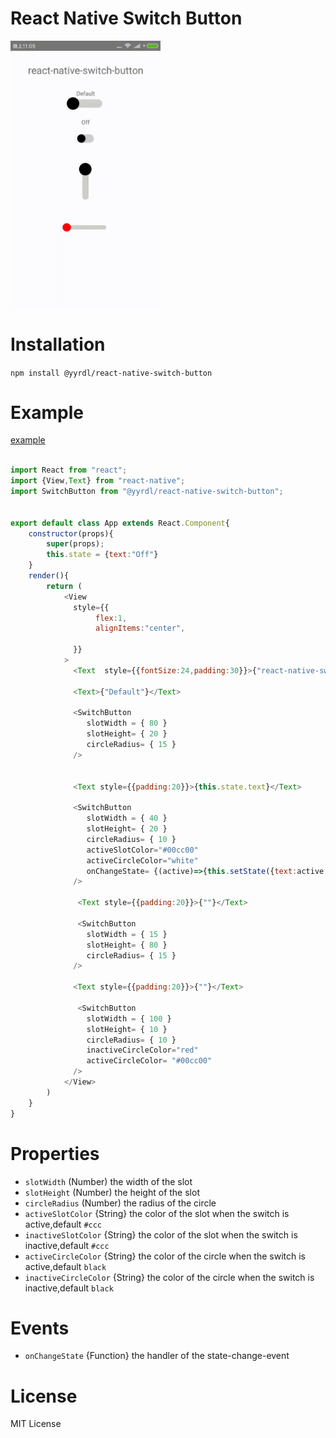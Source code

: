  
# React Native Switch Button

 

<img src = "https://github.com/yyrdl/react-native-switch-button/blob/master/example/demo.gif" width= 240/>

 
# Installation

`npm install @yyrdl/react-native-switch-button`


# Example

[example](https://github.com/yyrdl/react-native-switch-button/blob/master/example/example.js)


```js

import React from "react";
import {View,Text} from "react-native";
import SwitchButton from "@yyrdl/react-native-switch-button";
 

export default class App extends React.Component{
    constructor(props){
        super(props);
        this.state = {text:"Off"}
    }
    render(){
        return (
            <View
              style={{
                   flex:1,
                   alignItems:"center",
                   
              }}
            >
              <Text  style={{fontSize:24,padding:30}}>{"react-native-switch-button"}</Text>
              
              <Text>{"Default"}</Text>

              <SwitchButton
                 slotWidth = { 80 }
                 slotHeight= { 20 }
                 circleRadius= { 15 }
              />
             

              <Text style={{padding:20}}>{this.state.text}</Text>

              <SwitchButton
                 slotWidth = { 40 }
                 slotHeight= { 20 }
                 circleRadius= { 10 }
                 activeSlotColor="#00cc00"
                 activeCircleColor="white"
                 onChangeState= {(active)=>{this.setState({text:active ? "On":"Off"})}}
              />

               <Text style={{padding:20}}>{""}</Text>

               <SwitchButton
                 slotWidth = { 15 }
                 slotHeight= { 80 }
                 circleRadius= { 15 }
              />

              <Text style={{padding:20}}>{""}</Text>

               <SwitchButton
                 slotWidth = { 100 }
                 slotHeight= { 10 }
                 circleRadius= { 10 }
                 inactiveCircleColor="red"
                 activeCircleColor= "#00cc00"
              />
            </View>
        )
    }
}

```

# Properties

* `slotWidth` (Number) the width of the slot
* `slotHeight` (Number) the height of the slot
* `circleRadius` (Number) the radius of the circle
* `activeSlotColor` {String} the color of the slot when the switch is active,default `#ccc`
* `inactiveSlotColor` {String} the color of the slot when the switch is inactive,default `#ccc`
* `activeCircleColor` {String} the color of the circle when the switch is active,default `black`
* `inactiveCircleColor` {String} the color of the circle when the switch is inactive,default `black`

# Events

* `onChangeState` {Function}  the handler of the state-change-event

# License

MIT License
